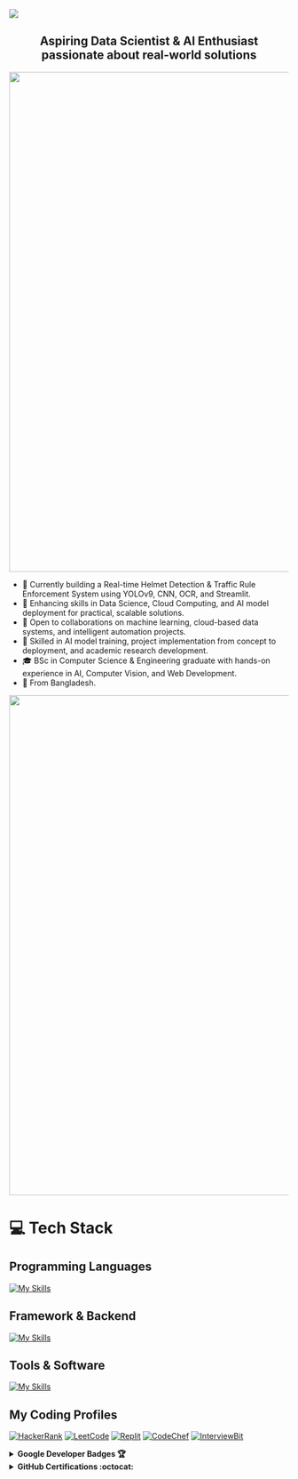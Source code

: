 <img src="https://github.com/Anmol-Baranwal/Cool-GIFs-For-GitHub/assets/74038190/d48893bd-0757-481c-8d7e-ba3e163feae7" />
</br>
<h2 align="center">Aspiring Data Scientist & AI Enthusiast passionate about real-world solutions</h2>

<img src="https://user-images.githubusercontent.com/74038190/212284100-561aa473-3905-4a80-b561-0d28506553ee.gif" width="900">


- 🔭 Currently building a Real-time Helmet Detection & Traffic Rule Enforcement System using YOLOv9, CNN, OCR, and Streamlit.
- 🌱 Enhancing skills in Data Science, Cloud Computing, and AI model deployment for practical, scalable solutions.
- 🤝 Open to collaborations on machine learning, cloud-based data systems, and intelligent automation projects.
- 💬 Skilled in AI model training, project implementation from concept to deployment, and academic research development.
- 🎓 BSc in Computer Science & Engineering graduate with hands-on experience in AI, Computer Vision, and Web Development.
- 📍 From Bangladesh.
<img src="https://user-images.githubusercontent.com/74038190/212284100-561aa473-3905-4a80-b561-0d28506553ee.gif" width="900">

# 💻 Tech Stack
## Programming Languages
[![My Skills](https://skillicons.dev/icons?i=dart,kotlin,c,cpp,html,css,js)](https://skillicons.dev)
## Framework & Backend
[![My Skills](https://skillicons.dev/icons?i=flutter,firebase,mongodb,solidity)](https://skillicons.dev)
## Tools & Software 
[![My Skills](https://skillicons.dev/icons?i=androidstudio,vscode,figma,github,githubactions,gitlab,git,postman)](https://skillicons.dev)

## My Coding Profiles

[![HackerRank](https://img.shields.io/badge/HackerRank-%23239120.svg?style=for-the-badge&logo=HackerRank&logoColor=white)](https://www.hackerrank.com/profile/patilyashh)
[![LeetCode](https://img.shields.io/badge/LeetCode-%23FFA116.svg?style=for-the-badge&logo=LeetCode&logoColor=white)](https://leetcode.com/PATILYASHH)
[![Replit](https://img.shields.io/badge/Replit-%230D101E.svg?style=for-the-badge&logo=replit&logoColor=white)](https://replit.com/@yash0305)
[![CodeChef](https://img.shields.io/badge/CodeChef-%235B4638.svg?style=for-the-badge&logo=CodeChef&logoColor=white)](https://www.codechef.com/users/patilyashh)
[![InterviewBit](https://img.shields.io/badge/InterviewBit-%23325F80.svg?style=for-the-badge&logo=InterviewBit&logoColor=white)](https://www.interviewbit.com/profile/patilyashh)


<details>	
  <summary><b>Google Developer Badges 🏆</b></summary><br>
<div style='display:flex; align-items:center; gap: 10px;' align='center'>
<a href="https://developers.google.com/profile/badges/playlists/solutions/ai-gemini-getting-started-android">
<img src="https://developers.google.com/static/profile/badges/playlists/solutions/ai-gemini-getting-started-android/badge.svg" width="150px" height="150px" />
</a>
<a href="https://developers.google.com/profile/badges/profile/created-profile">
<img src="https://developers.google.com/static/profile/badges/profile/created-profile/created_profile.svg" width="150px" height="150px" />
</a>
<a href="https://developers.google.com/profile/badges/recognitions/learnings">
<img src="https://developers.google.com/static/profile/badges/recognitions/learnings/learnings.svg" width="150px" height="150px" /> 
</a>
<a href="https://developers.google.com/profile/badges/community/innovators/cloud/2021_member">
<img src="https://developers.google.com/static/profile/badges/community/innovators/cloud/2021_member/badge.svg" width="150px" height="150px" />
</a>
<a href="https://developers.google.com/profile/badges/community/tec/member">
<img src="https://developers.google.com/static/profile/badges/community/tec/member/badge.svg" width="150px" height="150px" />
</a>
</div>
</details>


<details>	
 <summary><b>GitHub Certifications :octocat:</b></summary><br>
<div style='display:flex; align-items:center; gap: 10px;' align='center'>
<a href="https://www.credly.com/badges/28c885df-e5a0-48d0-a382-0cedc5931bcb/public_url">
<img src="https://images.credly.com/size/680x680/images/024d0122-724d-4c5a-bd83-cfe3c4b7a073/image.png" width="150px" height="150px" />
</a>
<a href="https://www.credly.com/badges/c51708ac-a2ac-4183-85c8-341593f15a2c/public_url">
<img src="https://images.credly.com/size/680x680/images/89efc3e7-842b-4790-b09b-9ea5efc71ec3/image.png" width="150px" height="150px" />
</a>
<a href="https://www.credly.com/badges/4f70598f-d7c8-49a4-a170-6c31075c5f69/public_url">
<img src="https://images.credly.com/size/680x680/images/c9ed294b-f8ac-48fa-a8c3-96dab1f110f2/image.png" width="150px" height="150px" />
</a>
<a href="https://www.credly.com/badges/6b89976b-3581-4483-bb2e-65f0eae4d25a/public_url">
<img src="https://images.credly.com/size/680x680/images/34880f37-8ec8-4542-a78a-73ba6647208e/image.png" width="150px" height="150px" />
</a>
<a href="https://www.credly.com/badges/81bb0c2c-4c00-4305-a056-f1390051b043/public_url">
<img src="https://images.credly.com/size/680x680/images/6b924fae-3cd7-4233-b012-97413c62c85d/blob" width="150px" height="150px" />
</a>
</div>
</details>



</br>
<div>
 

</div>


